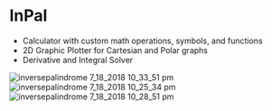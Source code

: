 # InPal

- Calculator with custom math operations, symbols, and functions
- 2D Graphic Plotter for Cartesian and Polar graphs
- Derivative and Integral Solver

![inversepalindrome 7_18_2018 10_33_51 pm](https://user-images.githubusercontent.com/26044298/42918255-1ec776e4-8adb-11e8-9497-0ce4e6cc2053.png)
![inversepalindrome 7_18_2018 10_25_34 pm](https://user-images.githubusercontent.com/26044298/42918257-21cc8064-8adb-11e8-87ec-a7cca9783e69.png)
![inversepalindrome 7_18_2018 10_28_51 pm](https://user-images.githubusercontent.com/26044298/42918260-23c91e68-8adb-11e8-8d50-0775e7112fc9.png)

